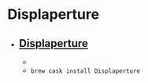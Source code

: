 # Displaperture
- [Displaperture](https://manytricks.com/displaperture/)
  - 
  - 
  - `brew cask install Displaperture`
